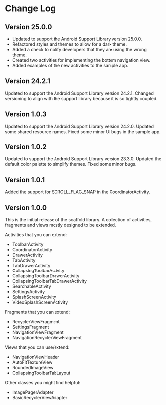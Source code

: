 Change Log
==========

Version 25.0.0
--------------
- Updated to support the Android Support Library version 25.0.0.
- Refactored styles and themes to allow for a dark theme.
- Added a check to notify developers that they are using the wrong theme.
- Created two activities for implementing the bottom navigation view.
- Added examples of the new activities to the sample app.

Version 24.2.1
--------------
Updated to support the Android Support Library version 24.2.1.
Changed versioning to align with the support library because it is so tightly coupled.

Version 1.0.3
-------------
Updated to support the Android Support Library version 24.2.0.
Updated some shared resource names.
Fixed some minor UI bugs in the sample app.

Version 1.0.2
-------------
Updated to support the Android Support Library version 23.3.0.
Updated the default color palette to simplify themes.
Fixed some minor bugs.

Version 1.0.1
-------------
Added the support for SCROLL_FLAG_SNAP in the CoordinatorActivity.

Version 1.0.0
-------------
This is the initial release of the scaffold library. A collection of activities, fragments and views
mostly designed to be extended.

Activities that you can extend:
*  ToolbarActivity
*  CoordinatorActivity
*  DrawerActivity
*  TabActivity
*  TabDrawerActivity
*  CollapsingToolbarActivity
*  CollapsingToolbarDrawerActivity
*  CollapsingToolbarTabDrawerActivity
*  SearchableActivity
*  SettingsActivity
*  SplashScreenActivity
*  VideoSplashScreenActivity

Fragments that you can extend:
*  RecyclerViewFragment
*  SettingsFragment
*  NavigationViewFragment
*  NavigationRecyclerViewFragment

Views that you can use/extend:
*  NavigationViewHeader
*  AutoFitTextureView
*  RoundedImageView
*  CollapsingToolbarTabLayout

Other classes you might find helpful:
*  ImagePagerAdapter
*  BasicRecyclerViewAdapter
